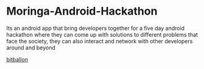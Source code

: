 # Moringa-Android-Hackathon
Its an android app that bring developers together for a five day android hackathon where they can come up with solutions to different problems that face the society, they can also interact and network with other developers around and beyond


[bitballon](https://trello.com/b/jPV5okwH/moringa-android-hackathon)
